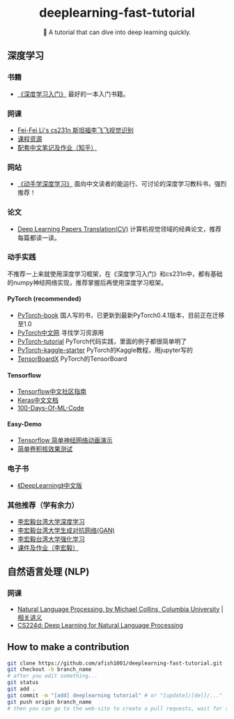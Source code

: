 <h1 align="center">
    deeplearning-fast-tutorial
</h1>
<p align="center">
    🚀 A tutorial that can dive into deep learning quickly.
</p>

## 深度学习

### 书籍
- [《深度学习入门》](https://book.douban.com/subject/30270959/) 最好的一本入门书籍。

### 网课
- [Fei-Fei Li's cs231n 斯坦福李飞飞视觉识别](https://study.163.com/course/courseMain.htm?courseId=1004697005)
- [课程资源](http://cs231n.stanford.edu/2017/syllabus.html)
- [配套中文笔记及作业（知乎）](https://zhuanlan.zhihu.com/p/21930884)

### 网站
- [《动手学深度学习》](http://zh.gluon.ai/index.html) 面向中文读者的能运行、可讨论的深度学习教科书，强烈推荐！

### 论文
- [Deep Learning Papers Translation(CV)](https://github.com/SnailTyan/deep-learning-papers-translation) 计算机视觉领域的经典论文，推荐每篇都读一读。

### 动手实践

不推荐一上来就使用深度学习框架，在《深度学习入门》和cs231n中，都有基础的numpy神经网络实现，推荐掌握后再使用深度学习框架。

#### PyTorch (recommended)
- [PyTorch-book](https://github.com/chenyuntc/pytorch-book) 国人写的书，已更新到最新PyTorch0.4.1版本，目前正在迁移至1.0
- [PyTorch中文网](https://www.pytorchtutorial.com/) 寻找学习资源用
- [PyTorch-tutorial](https://github.com/yunjey/pytorch-tutorial) PyTorch代码实践，里面的例子都很简单明了
- [PyTorch-kaggle-starter](https://github.com/bfortuner/pytorch-kaggle-starter) PyTorch的Kaggle教程，用jupyter写的
- [TensorBoardX](https://github.com/lanpa/tensorboardX) PyTorch的TensorBoard

#### Tensorflow
- [Tensorflow中文社区指南](http://www.tensorfly.cn/tfdoc/tutorials/overview.html)
- [Keras中文文档](https://keras-cn.readthedocs.io/en/latest/)
- [100-Days-Of-ML-Code](https://github.com/Avik-Jain/100-Days-Of-ML-Code)

#### Easy-Demo
- [Tensorflow 简单神经网络动画演示](https://playground.tensorflow.org/)
- [简单卷积核效果测试](https://graphics.stanford.edu/courses/cs178/applets/convolution.html )

### 电子书
- [《DeepLearning》中文版](https://github.com/exacity/deeplearningbook-chinese)

### 其他推荐（学有余力）
- [李宏毅台湾大学深度学习](https://www.bilibili.com/video/av9770302)
- [李宏毅台湾大学生成对抗网络(GAN)](https://www.bilibili.com/video/av24011528)
- [李宏毅台湾大学强化学习](https://www.bilibili.com/video/av24724071)
- [课件及作业（李宏毅）](http://speech.ee.ntu.edu.tw/~tlkagk/courses_MLDS18.html)

## 自然语言处理 (NLP)

### 网课
- [Natural Language Processing, by Michael Collins, Columbia University](https://www.bilibili.com/video/av12269177) | [相关讲义](http://www.cs.columbia.edu/~cs4705/)
- [CS224d: Deep Learning for Natural Language Processing](http://web.stanford.edu/class/cs224d/syllabus.html)

## How to make a contribution
```bash
git clone https://github.com/afish1001/deeplearning-fast-tutorial.git
git checkout -b branch_name
# after you edit something...
git status
git add .
git commit -m "[add] deeplearning tutorial" # or "[update]/[del]/..."
git push origin branch_name
# then you can go to the web-site to create a pull requests, wait for someone to review your code.
```
